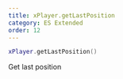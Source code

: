 ```yaml
---
title: xPlayer.getLastPosition
category: ES Extended
order: 12
---
```


```lua
xPlayer.getLastPosition()
```

Get last position

